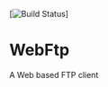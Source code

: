 [![Build Status](https://travis-ci.org/holymoly/WebFtp.svg?branch=master)]

WebFtp
======

A Web based FTP client
